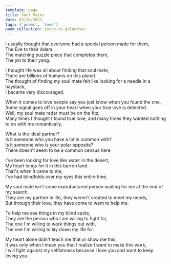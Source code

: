 ```yaml
---
template: page
title: Soul Mates
date: 03/28/2023
tags: ['poems', 'love']
poem_collection: intro-to-galanthus
---
```


I usually thought that everyone had a special person made for them,  
The Eve to their Adam.  
The matching puzzle piece that completes them,  
The yin to their yang.  
  
I thought life was all about finding that soul mate,  
There are billions of humans on this planet.  
The thought of finding my soul mate felt like looking for a needle in a haystack,  
I became very discouraged.  
  
When it comes to love people say you just know when you found the one,  
Some signal goes off in your heart when your true love is detected.  
Well, my soul mate radar must be on the fitz,  
Many times I thought I found true love, and many times they wanted nothing to do with me romantically.
  
What is the ideal partner?  
Is it someone who you have a lot in common with?  
Is it someone who is your polar opposite?  
There doesn't seem to be a common census here.  
  
I've been looking for love like water in the desert,  
My heart longs for it in this barren land.  
That's when it came to me,  
I've had blindfolds over my eyes this entire time.  
  
My soul mate isn't some manufactured person waiting for me at the end of my search,  
They are my partner in life, they weren't created to meet my needs,  
But through their love, they have come to want to help me.  

To help me see things in my blind spots,  
They are the person who I am willing to fight for,  
The one I'm willing to work things out with,  
The one I'm willing to lay down my life for.  

My heart alone didn't teach me that or show me this,  
It was only when I mean you that I realize I want to make this work,  
I will fight against my selfishness because I love you and want to keep loving you.  